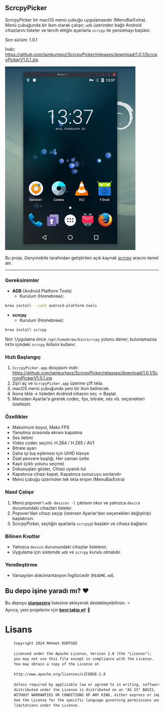 ## ScrcpyPicker

ScrcpyPicker bir macOS menü çubuğu uygulamasıdır (MenuBarExtra). Menü çubuğunda bir ikon olarak çalışır; `adb` üzerinden bağlı Android cihazlarını listeler ve tercih ettiğin ayarlarla `scrcpy` ile yansıtmayı başlatır.

Son sürüm: 1.0.1

İndir: https://github.com/iamkurtgoz/ScrcpyPicker/releases/download/1.0.1/ScrcpyPickerV1.0.1.zip

![scrcpy](assets/screenshot-debian-600.jpg)

Bu proje, Genymobile tarafından geliştirilen açık kaynak [scrcpy](https://github.com/Genymobile/scrcpy) aracını temel alır.

---

### Gereksinimler
- **ADB** (Android Platform Tools)
  - Kurulum (Homebrew):
```bash
brew install --cask android-platform-tools
```
- **scrcpy**
  - Kurulum (Homebrew):
```bash
brew install scrcpy
```

Not: Uygulama önce `/opt/homebrew/bin/scrcpy` yolunu dener; bulunamazsa `PATH` içindeki `scrcpy` ikilisini kullanır.

### Hızlı Başlangıç
1. `ScrcpyPicker.app` dosyasını indir: https://github.com/iamkurtgoz/ScrcpyPicker/releases/download/1.0.1/ScrcpyPickerV1.0.1.zip
2. Zip’i aç ve `ScrcpyPicker.app` üzerine çift tıkla.
3. macOS menü çubuğunda yeni bir ikon belirecek.
4. İkona tıkla → listeden Android cihazını seç → Başlat.
5. Menüden Ayarlar’a girerek codec, fps, bitrate, ses vb. seçenekleri özelleştir.

### Özellikler
- Maksimum boyut, Maks FPS
- Yansıtma sırasında ekranı kapatma
- Ses iletimi
- Video codec seçimi: H.264 / H.265 / AV1
- Bitrate ayarı
- Daha iyi tuş eşlemesi için UHID klavye
- Özel pencere başlığı, Her zaman üstte
- Kayıt (çıktı yolunu seçme)
- Dokunuşları göster, Cihazı uyanık tut
- Kapatınca cihazı kapat, Kapatınca sunucuyu sonlandır
 - Menü çubuğu üzerinden tek tıkla erişim (MenuBarExtra)

### Nasıl Çalışır
1. Menü popover’ı `adb devices -l` çıktısını okur ve yalnızca `device` durumundaki cihazları listeler.
2. Popover’dan cihazı seçip (istersen Ayarlar’dan seçenekleri değiştirip) başlatırsın.
3. ScrcpyPicker, seçtiğin ayarlarla `scrcpy`yi başlatır ve cihaza bağlanır.

### Bilinen Kısıtlar
- Yalnızca `device` durumundaki cihazlar listelenir.
- Uygulama için sistemde `adb` ve `scrcpy` kurulu olmalıdır.

### Yerelleştirme
- Varsayılan dokümantasyon İngilizcedir (`README.md`).

## Bu depo işine yaradı mı? :heart:
Bu depoyu __[stargazers](https://github.com/iamkurtgoz/ScrcpyPicker)__ listesine ekleyerek destekleyebilirsin. :star: <br>
Ayrıca, yeni projelerim için __[beni takip et](https://github.com/iamkurtgoz)__! 🤩

# Lisans
```xml
    Copyright 2024 Mehmet KURTGOZ

    Licensed under the Apache License, Version 2.0 (the "License");
    you may not use this file except in compliance with the License.
    You may obtain a copy of the License at

    http://www.apache.org/licenses/LICENSE-2.0

    Unless required by applicable law or agreed to in writing, software
    distributed under the License is distributed on an "AS IS" BASIS,
    WITHOUT WARRANTIES OR CONDITIONS OF ANY KIND, either express or implied.
    See the License for the specific language governing permissions and
    limitations under the License.
```

